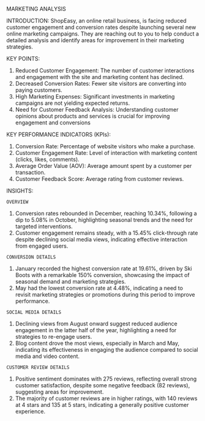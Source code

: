 MARKETING ANALYSIS

INTRODUCTION: ShopEasy, an online retail business, is facing reduced customer engagement and conversion rates despite launching several new online marketing campaigns. They are reaching out to you to help conduct a detailed analysis and identify areas for improvement in their marketing strategies.

KEY POINTS:
1. Reduced Customer Engagement: The number of customer interactions and engagement with the site and marketing content has declined.
2. Decreased Conversion Rates: Fewer site visitors are converting into paying customers.
3. High Marketing Expenses: Significant investments in marketing campaigns are not yielding expected returns.
4. Need for Customer Feedback Analysis: Understanding customer opinions about products and services is crucial for improving engagement and conversions

KEY PERFORMANCE INDICATORS (KPIs):
1. Conversion Rate: Percentage of website visitors who make a purchase.
2. Customer Engagement Rate: Level of interaction with marketing content (clicks, likes, comments).
3. Average Order Value (AOV): Average amount spent by a customer per transaction.
4. Customer Feedback Score: Average rating from customer reviews.

INSIGHTS:
  
    OVERVIEW
  1. Conversion rates rebounded in December, reaching 10.34%, following a dip to 5.08% in October, highlighting seasonal trends and the need for targeted interventions.
  2. Customer engagement remains steady, with a 15.45% click-through rate despite declining social media views, indicating effective interaction from engaged users.

    CONVERSION DETAILS
  1. January recorded the highest conversion rate at 19.61%, driven by Ski Boots with a remarkable 150% conversion, showcasing the impact of seasonal demand and marketing strategies.
  2. May had the lowest conversion rate at 4.48%, indicating a need to revisit marketing strategies or promotions during this period to improve performance.

    SOCIAL MEDIA DETAILS
  1. Declining views from August onward suggest reduced audience engagement in the latter half of the year, highlighting a need for strategies to re-engage users.
  2. Blog content drove the most views, especially in March and May, indicating its effectiveness in engaging the audience compared to social media and video content.

    CUSTOMER REVIEW DETAILS
  1. Positive sentiment dominates with 275 reviews, reflecting overall strong customer satisfaction, despite some negative feedback (82 reviews), suggesting areas for improvement.
  2. The majority of customer reviews are in higher ratings, with 140 reviews at 4 stars and 135 at 5 stars, indicating a generally positive customer experience.














